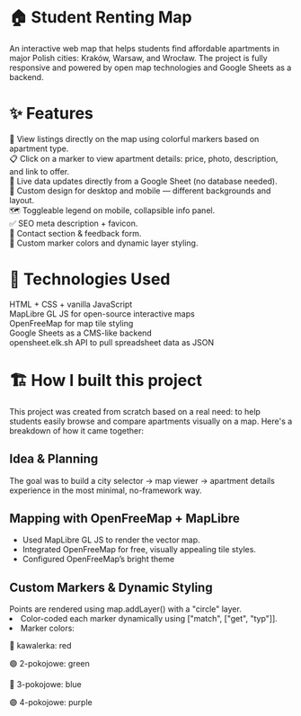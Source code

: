 # 🏠 Student Renting Map 
<p>An interactive web map that helps students find affordable apartments in major Polish cities: Kraków, Warsaw, and Wrocław. The project is fully responsive and powered by open map technologies and Google Sheets as a backend.</p>

<h1>✨ Features</h1>
<p>🎯 View listings directly on the map using colorful markers based on apartment type.<br>
📋 Click on a marker to view apartment details: price, photo, description, and link to offer.<br>
🔄 Live data updates directly from a Google Sheet (no database needed).<br>
🎨 Custom design for desktop and mobile — different backgrounds and layout.<br>
🗺️ Toggleable legend on mobile, collapsible info panel.<br>
✅ SEO meta description + favicon.<br>
📩 Contact section & feedback form.<br>
🧭 Custom marker colors and dynamic layer styling.</p>

<h1>🚀 Technologies Used</h1>

<p>HTML + CSS + vanilla JavaScript<br>
MapLibre GL JS for open-source interactive maps<br>
OpenFreeMap for map tile styling<br>
Google Sheets as a CMS-like backend<br>
opensheet.elk.sh API to pull spreadsheet data as JSON<br>
</p>

<h1>🏗️ How I built this project</h1>
<p>This project was created from scratch based on a real need: to help students easily browse and compare apartments visually on a map. Here's a breakdown of how it came together:</p>
<h2>Idea & Planning</h2>
<p>The goal was to build a city selector → map viewer → apartment details experience in the most minimal, no-framework way.</p>
<h2>Mapping with OpenFreeMap + MapLibre</h2>
<ul>
  <li>Used MapLibre GL JS to render the vector map.</li>
  <li>Integrated OpenFreeMap for free, visually appealing tile styles.</li>
  <li>Configured OpenFreeMap’s bright theme</li>
</ul>

<h2>Custom Markers & Dynamic Styling</h2>
<l1>Points are rendered using map.addLayer() with a "circle" layer.</l1>
<li>Color-coded each marker dynamically using ["match", ["get", "typ"]].</li>
<li>Marker colors:

🔴 kawalerka: red

🟢 2-pokojowe: green

🔵 3-pokojowe: blue

🟣 4-pokojowe: purple</li>
